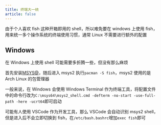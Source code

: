 ```yaml
---
title: 终端大一统
article: false
---
```


由于个人喜欢 fish 这种开箱即用的 shell，所以难免要在 windows 上使用 fish，用来统一多个操作系统的终端使用习惯，通常 Linux 不需要进行额外的配置

## Windows

在 Windows 上使用 shell 可能需要多折腾一些，但没有那么麻烦

首先安装[MSYS@](https://msys2.github.io/)，随后进入 msys2 执行`pacman -S fish`，msys2 使用的是 Arch Linux 的包管理器

一般来说，在 Windows 会使用 Windows Terminal 作为终端工具，将配置文件中的命令行改为`C:\msys64\msys2_shell.cmd -defterm -no-start -use-full-path -here -ucrt64`即可启动

可能有人使用 VSCode 作为开发工具，那么 VSCode 会自动识别 msys2 shell，但是进入后不会立即切换到 fish，在`/etc/bash.bashrc`增加`exec fish`即可
